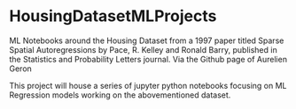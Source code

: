 # HousingDatasetMLProjects
ML Notebooks around the Housing Dataset from a 1997 paper titled Sparse Spatial Autoregressions by Pace, R. Kelley and Ronald Barry, 
published in the Statistics and Probability Letters journal. Via the Github page of Aurelien Geron 

This project will house a series of jupyter python notebooks focusing on ML Regression models working on the abovementioned dataset. 
